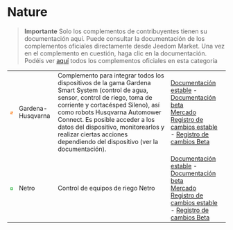 
# Nature


>**Importante**
>Solo los complementos de contribuyentes tienen su documentación aquí. Puede consultar la documentación de los complementos oficiales directamente desde Jeedom Market. Una vez en el complemento en cuestión, haga clic en la documentación.
>Podéis ver [aquí](https://market.jeedom.com/index.php?v=d&p=market&type=plugin&categorie=nature) todos los complementos oficiales en esta categoría


| | | | |
|--- | --- | --- | ---|
|<img src="gardena/gardena_icon.png" class="pluginLogo" width="100" />|Gardena-Husqvarna|Complemento para integrar todos los dispositivos de la gama Gardena Smart System (control de agua, sensor, control de riego, toma de corriente y cortacésped Sileno), así como robots Husqvarna Automower Connect. Es posible acceder a los datos del dispositivo, monitorearlos y realizar ciertas acciones dependiendo del dispositivo (ver la documentación).|[Documentación estable](https://mips2648.github.io/jeedom-plugins-docs/gardena/es_ES/) - [Documentación beta](https://mips2648.github.io/jeedom-plugins-docs/gardena/es_ES/)<br/>[Mercado](https://market.jeedom.com/index.php?v=d&p=market_display&id=4031)<br/>[Registro de cambios estable](https://mips2648.github.io/jeedom-plugins-docs/gardena/es_ES/changelog) - [Registro de cambios Beta](https://mips2648.github.io/jeedom-plugins-docs/gardena/es_ES/changelog)|
|<img src="netro/netro_icon.png" class="pluginLogo" width="100" />|Netro|Control de equipos de riego Netro|[Documentación estable](https://shinzah.github.io/jeedom-doc/netro) - [Documentación beta](https://shinzah.github.io/jeedom-doc/netro)<br/>[Mercado](https://market.jeedom.com/index.php?v=d&p=market_display&id=4313)<br/>[Registro de cambios estable](https://shinzah.github.io/jeedom-doc/netro/beta/changelog) - [Registro de cambios Beta](https://shinzah.github.io/jeedom-doc/netro/beta/changelog)|
